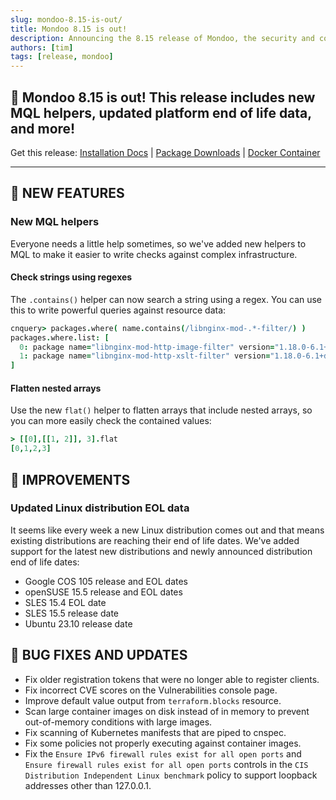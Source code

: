 ```yaml
---
slug: mondoo-8.15-is-out/
title: Mondoo 8.15 is out!
description: Announcing the 8.15 release of Mondoo, the security and compliance platform that prioritizes risks that matter most in your infrastructure.
authors: [tim]
tags: [release, mondoo]
---
```


## 🥳 Mondoo 8.15 is out! This release includes new MQL helpers, updated platform end of life data, and more!

Get this release: [Installation Docs](/cnspec/) | [Package Downloads](https://releases.mondoo.com/cnspec/) | [Docker Container](https://hub.docker.com/r/mondoo/cnspec)

---

## 🎉 NEW FEATURES

### New MQL helpers

Everyone needs a little help sometimes, so we've added new helpers to MQL to make it easier to write checks against complex infrastructure.

#### Check strings using regexes

The `.contains()` helper can now search a string using a regex. You can use this to write powerful queries against resource data:

```coffeescript
cnquery> packages.where( name.contains(/libnginx-mod-.*-filter/) )
packages.where.list: [
  0: package name="libnginx-mod-http-image-filter" version="1.18.0-6.1+deb11u3"
  1: package name="libnginx-mod-http-xslt-filter" version="1.18.0-6.1+deb11u3"
]
```

#### Flatten nested arrays

Use the new `flat()` helper to flatten arrays that include nested arrays, so you can more easily check the contained values:

```coffeescript
> [[0],[[1, 2]], 3].flat
[0,1,2,3]
```

## 🧹 IMPROVEMENTS

### Updated Linux distribution EOL data

It seems like every week a new Linux distribution comes out and that means existing distributions are reaching their end of life dates. We've added support for the latest new distributions and newly announced distribution end of life dates:

- Google COS 105 release and EOL dates
- openSUSE 15.5 release and EOL dates
- SLES 15.4 EOL date
- SLES 15.5 release date
- Ubuntu 23.10 release date

## 🐛 BUG FIXES AND UPDATES

- Fix older registration tokens that were no longer able to register clients.
- Fix incorrect CVE scores on the Vulnerabilities console page.
- Improve default value output from `terraform.blocks` resource.
- Scan large container images on disk instead of in memory to prevent out-of-memory conditions with large images.
- Fix scanning of Kubernetes manifests that are piped to cnspec.
- Fix some policies not properly executing against container images.
- Fix the `Ensure IPv6 firewall rules exist for all open ports` and `Ensure firewall rules exist for all open ports` controls in the `CIS Distribution Independent Linux benchmark` policy to support loopback addresses other than 127.0.0.1.
